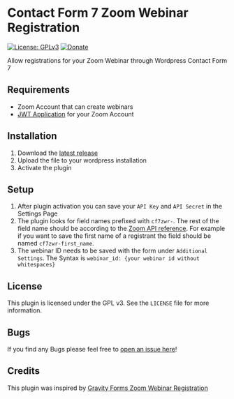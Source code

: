 # Contact Form 7 Zoom Webinar Registration

[![License: GPLv3](https://img.shields.io/badge/License-GPLv3-blue.svg)](https://www.gnu.org/licenses/gpl-3.0)
[![Donate](https://img.shields.io/badge/Donate-PayPal-green.svg)](https://www.paypal.me/ualgan)

Allow registrations for your Zoom Webinar through Wordpress Contact Form 7

## Requirements

- Zoom Account that can create webinars
- [JWT Application](https://marketplace.zoom.us/develop/create) for your Zoom Account

## Installation

1. Download the [latest release](https://github.com/usame-algan/cf7-zoom-webinar-registration/releases/latest)
2. Upload the file to your wordpress installation
3. Activate the plugin

## Setup

1. After plugin activation you can save your `API Key` and `API Secret` in the Settings Page
2. The plugin looks for field names prefixed with `cf7zwr-`. The rest of the field name should be according to the [Zoom API reference](https://marketplace.zoom.us/docs/api-reference/zoom-api/webinars/webinarregistrantcreate). For example if you want to save the first name of a registrant the field should be named `cf7zwr-first_name`.
3. The webinar ID needs to be saved with the form under `Additional Settings`. The Syntax is `webinar_id: {your webinar id without whitespaces}`

## License

This plugin is licensed under the GPL v3. See the `LICENSE` file for more information.

## Bugs

If you find any Bugs please feel free to [open an issue here](https://github.com/usame-algan/cf7-zoom-webinar-registration/issues)!

## Credits

This plugin was inspired by [Gravity Forms Zoom Webinar Registration](https://github.com/michaelbourne/gravity-forms-zoom-webinar-registration)
